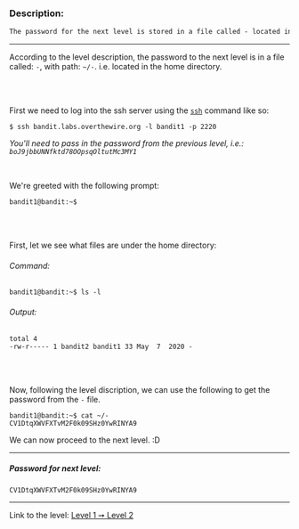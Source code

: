 ### Description:
```txt
The password for the next level is stored in a file called - located in the home directory
```
---

According to the level description, the password to the next level is in a file called: `-`, with path: `~/-`. i.e. located in the home directory.

<br>
<br>

First we need to log into the ssh server using the [`ssh`](https://linux.die.net/man/1/ssh) command like so:

```console
$ ssh bandit.labs.overthewire.org -l bandit1 -p 2220
```

_You'll need to pass in the password from the previous level, i.e.: `boJ9jbbUNNfktd78OOpsqOltutMc3MY1`_

<br>

We're greeted with the following prompt:

```console
bandit1@bandit:~$
```

<br>
<br>

First, let we see what files are under the home directory:

###### Command:
```console
bandit1@bandit:~$ ls -l
```

###### Output:
```
total 4
-rw-r----- 1 bandit2 bandit1 33 May  7  2020 -
```


<br>
<br>


Now, following the level discription, we can use the following to get the password from the `-` file.

```console
bandit1@bandit:~$ cat ~/-
CV1DtqXWVFXTvM2F0k09SHz0YwRINYA9
```

We can now proceed to the next level. :D

---

##### Password for next level:
    CV1DtqXWVFXTvM2F0k09SHz0YwRINYA9

---

Link to the level: [Level 1 ➙ Level 2](https://overthewire.org/wargames/bandit/bandit2.html)
